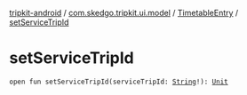 [tripkit-android](../../index.md) / [com.skedgo.tripkit.ui.model](../index.md) / [TimetableEntry](index.md) / [setServiceTripId](./set-service-trip-id.md)

# setServiceTripId

`open fun setServiceTripId(serviceTripId: `[`String`](https://kotlinlang.org/api/latest/jvm/stdlib/kotlin/-string/index.html)`!): `[`Unit`](https://kotlinlang.org/api/latest/jvm/stdlib/kotlin/-unit/index.html)